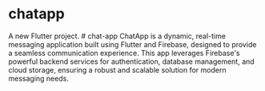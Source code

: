 
# chatapp

A new Flutter project.
#   c h a t - a p p 
 
 ChatApp is a dynamic, real-time messaging application built using Flutter and Firebase, designed to provide a seamless communication experience. This app leverages Firebase's powerful backend services for authentication, database management, and cloud storage, ensuring a robust and scalable solution for modern messaging needs.

